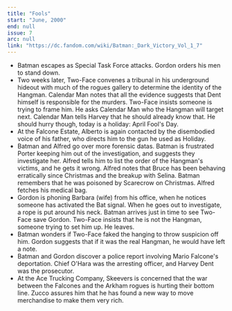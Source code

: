```yaml
---
title: "Fools"
start: "June, 2000"
end: null
issue: 7
arc: null
link: "https://dc.fandom.com/wiki/Batman:_Dark_Victory_Vol_1_7"
---
```


- Batman escapes as Special Task Force attacks. Gordon orders his men to stand down.
- Two weeks later, Two-Face convenes a tribunal in his underground hideout with much of the rogues gallery to determine the identity of the Hangman. Calendar Man notes that all the evidence suggests that Dent himself is responsible for the murders. Two-Face insists someone is trying to frame him. He asks Calendar Man who the Hangman will target next. Calendar Man tells Harvey that he should already know that. He should hurry though, today is a holiday: April Fool's Day.
- At the Falcone Estate, Alberto is again contacted by the disembodied voice of his father, who directs him to the gun he used as Holiday.
- Batman and Alfred go over more forensic datas. Batman is frustrated Porter keeping him out of the investigation, and suggests they investigate her. Alfred tells him to list the order of the Hangman's victims, and he gets it wrong. Alfred notes that Bruce has been behaving erratically since Christmas and the breakup with Selina. Batman remembers that he was poisoned by Scarecrow on Christmas. Alfred fetches his medical bag.
- Gordon is phoning Barbara (wife) from his office, when he notices someone has activated the Bat signal. When he goes out to investigate, a rope is put around his neck. Batman arrives just in time to see Two-Face save Gordon. Two-Face insists that he is not the Hangman, someone trying to set him up. He leaves.
- Batman wonders if Two-Face faked the hanging to throw suspicion off him. Gordon suggests that if it was the real Hangman, he would have left a note.
- Batman and Gordon discover a police report involving Mario Falcone's deportation. Chief O'Hara was the arresting officer, and Harvey Dent was the prosecutor.
- At the Ace Trucking Company, Skeevers is concerned that the war between the Falcones and the Arkham rogues is hurting their bottom line. Zucco assures him that he has found a new way to move merchandise to make them very rich.
